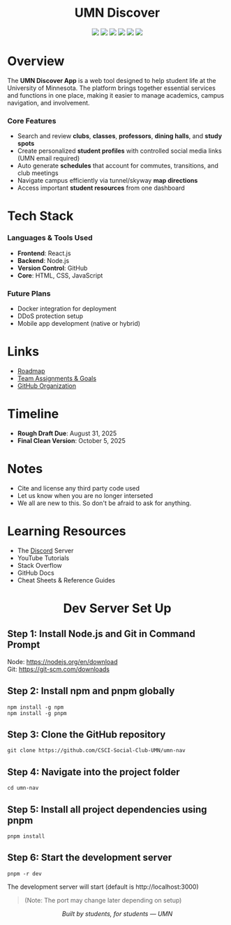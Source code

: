 <h1 align="center">UMN Discover</h1>

<p align="center">
  <img src="https://img.shields.io/badge/HTML5-E34F26?style=for-the-badge&logo=html5&logoColor=white" />
  <img src="https://img.shields.io/badge/CSS3-1572B6?style=for-the-badge&logo=css3&logoColor=white" />
  <img src="https://img.shields.io/badge/JavaScript-F7DF1E?style=for-the-badge&logo=javascript&logoColor=black" />
  <img src="https://img.shields.io/badge/React-20232A?style=for-the-badge&logo=react&logoColor=61DAFB" />
  <img src="https://img.shields.io/badge/Node.js-339933?style=for-the-badge&logo=nodedotjs&logoColor=white" />
  <img src="https://img.shields.io/badge/GitHub-100000?style=for-the-badge&logo=github&logoColor=white" />
</p>


# **Overview**

The **UMN Discover App** is a web tool designed to help student life at the University of Minnesota. The platform brings together essential services and functions in one place, making it easier to manage academics, campus navigation, and involvement.

### Core Features

- Search and review **clubs**, **classes**, **professors**, **dining halls**, and **study spots**
- Create personalized **student profiles** with controlled social media links (UMN email required)
- Auto generate **schedules** that account for commutes, transitions, and club meetings
- Navigate campus efficiently via tunnel/skyway **map directions**
- Access important **student resources** from one dashboard


# **Tech Stack**

### Languages & Tools Used

- **Frontend**: React.js
- **Backend**: Node.js
- **Version Control**: GitHub
- **Core**: HTML, CSS, JavaScript

### Future Plans

- Docker integration for deployment
- DDoS protection setup
- Mobile app development (native or hybrid)

# **Links**

- [Roadmap](./Roadmap.md)
- [Team Assignments & Goals](./Teams.md)
- [GitHub Organization](https://github.com/CSCI-Social-Club-UMN)


# **Timeline**

- **Rough Draft Due**: August 31, 2025
- **Final Clean Version**: October 5, 2025


# **Notes**

- Cite and license any third party code used
- Let us know when you are no longer interseted
- We all are new to this. So don't be afraid to ask for anything.


# **Learning Resources**

- The [Discord](https://discord.gg/XuCXuTsFut) Server
- YouTube Tutorials
- Stack Overflow
- GitHub Docs
- Cheat Sheets & Reference Guides

<h1 align="center">Dev Server Set Up</h1>

## Step 1: Install Node.js and Git in Command Prompt
Node: https://nodejs.org/en/download
<br>
Git: https://git-scm.com/downloads

## Step 2: Install npm and pnpm globally
```npm install -g npm```
<br>
```npm install -g pnpm```

## Step 3: Clone the GitHub repository
```git clone https://github.com/CSCI-Social-Club-UMN/umn-nav```

## Step 4: Navigate into the project folder
```cd umn-nav```

## Step 5: Install all project dependencies using pnpm
```pnpm install```

## Step 6: Start the development server
```pnpm -r dev```

The development server will start (default is http://localhost:3000)
> (Note: The port may change later depending on setup)

<p align="center"><i>Built by students, for students — UMN</i></p>

